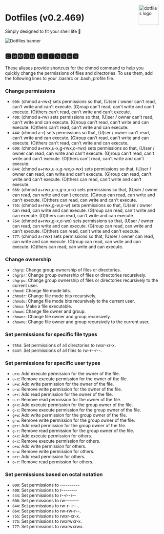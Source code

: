 <!-- markdownlint-disable MD033 MD041 MD043 -->

<img
  src="https://kura.pro/dotfiles/v2/images/logos/dotfiles.svg"
  alt="dotfiles logo"
  width="66"
  align="right"
/>

<!-- markdownlint-enable MD033 MD041 -->

# Dotfiles (v0.2.469)

Simply designed to fit your shell life 🐚

![Dotfiles banner][banner]

## 🅲🅷🅼🅾🅳 🅰🅻🅸🅰🆂🅴🆂

These aliases provide shortcuts for the chmod command to help you
quickly change the permissions of files and directories. To use them,
add the following lines to your .bashrc or .bash_profile file.

### Change permissions

- `000`: (chmod a-rwx) sets permissions so that, (U)ser / owner can't
  read, can't write and can't execute. (G)roup can't read, can't write
  and can't execute. (O)thers can't read, can't write and can't execute.
- `400`: (chmod a-rw) sets permissions so that, (U)ser / owner can't
  read, can't write and can execute. (G)roup can't read, can't write and
  can execute. (O)thers can't read, can't write and can execute.
- `444`: (chmod a-r) sets permissions so that, (U)ser / owner can't
  read, can't write and can execute. (G)roup can't read, can't write and
  can execute. (O)thers can't read, can't write and can execute.
- `600`: (chmod a+rwx,u-x,g-rwx,o-rwx) sets permissions so that, (U)ser
  / owner can read, can write and can't execute. (G)roup can't read,
  can't write and can't execute. (O)thers can't read, can't write and
  can't execute.
- `644`: (chmod a+rwx,u-x,g-wx,o-wx) sets permissions so that, (U)ser /
  owner can read, can write and can't execute. (G)roup can read, can't
  write and can't execute. (O)thers can read, can't write and can't
  execute.
- `666`: (chmod a+rwx,u-x,g-x,o-x) sets permissions so that, (U)ser /
  owner can read, can write and can't execute. (G)roup can read, can
  write and can't execute. (O)thers can read, can write and can't
  execute.
- `755`: (chmod a+rwx,g-w,o-w) sets permissions so that, (U)ser / owner
  can read, can write and can execute. (G)roup can read, can't write
  and can execute. (O)thers can read, can't write and can execute.
- `764`: (chmod a+rwx,g-x,o-wx) sets permissions so that, (U)ser /
  owner can read, can write and can execute. (G)roup can read, can write
  and can't execute. (O)thers can read, can't write and can't execute.
- `777`: (chmod a+rwx) sets permissions so that, (U)ser / owner can
  read, can write and can execute. (G)roup can read, can write and can
  execute. (O)thers can read, can write and can execute.

### Change ownership

- `chgrp`: Change group ownership of files or directories.
- `chgrpr`: Change group ownership of files or directories recursively.
- `chgrpu`: Change group ownership of files or directories recursively
  to the current user.
- `chmod`: Change file mode bits.
- `chmodr`: Change file mode bits recursively.
- `chmodu`: Change file mode bits recursively to the current user.
- `chmox`: Make a file executable.
- `chown`: Change file owner and group.
- `chownr`: Change file owner and group recursively.
- `chownu`: Change file owner and group recursively to the current user.

### Set permissions for specific file types

- `755d`: Set permissions of all directories to rwxr-xr-x.
- `644f`: Set permissions of all files to rw-r--r--.

### Set permissions for specific user types

- `u+x`: Add execute permission for the owner of the file.
- `u-x`: Remove execute permission for the owner of the file.
- `u+w`: Add write permission for the owner of the file.
- `u-w`: Remove write permission for the owner of the file.
- `u+r`: Add read permission for the owner of the file.
- `u-r`: Remove read permission for the owner of the file.
- `g+x`: Add execute permission for the group owner of the file.
- `g-x`: Remove execute permission for the group owner of the file.
- `g+w`: Add write permission for the group owner of the file.
- `g-w`: Remove write permission for the group owner of the file.
- `g+r`: Add read permission for the group owner of the file.
- `g-r`: Remove read permission for the group owner of the file.
- `o+x`: Add execute permission for others.
- `o-x`: Remove execute permission for others.
- `o+w`: Add write permission for others.
- `o-w`: Remove write permission for others.
- `o+r`: Add read permission for others.
- `o-r`: Remove read permission for others.

### Set permissions based on octal notation

- `000`: Set permissions to ----------
- `400`: Set permissions to r--------
- `444`: Set permissions to r--r--r--
- `600`: Set permissions to rw-------
- `644`: Set permissions to rw-r--r--.
- `664`: Set permissions to rw-rw-r--.
- `755`: Set permissions to rwxr-xr-x.
- `775`: Set permissions to rwxrwxr-x.
- `777`: Set permissions to rwxrwxrwx.

[banner]: https://kura.pro/dotfiles/v2/images/titles/title-dotfiles.svg
